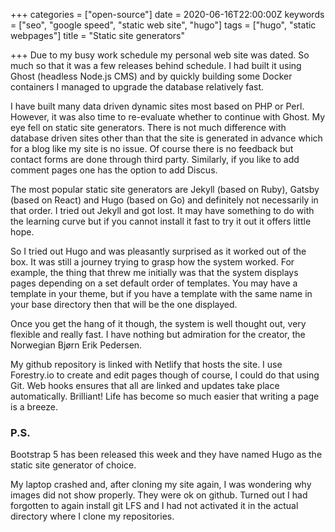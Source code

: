 +++
categories = ["open-source"]
date = 2020-06-16T22:00:00Z
keywords = ["seo", "google speed", "static web site", "hugo"]
tags = ["hugo", "static webpages"]
title = "Static site generators"

+++
Due to my busy work schedule my personal web site was dated. So much so that it was a few releases behind schedule. I had built it using Ghost (headless Node.js CMS) and by quickly  building some Docker containers I managed to upgrade the database relatively fast.

I have built many data driven dynamic sites most based on PHP or Perl. However, it was also time to re-evaluate whether to continue with Ghost. My eye fell on static site generators. There is not much difference with database driven sites other than that the site is generated in advance which for a blog like my site is no issue. Of course there is no feedback but contact forms are done through third party. Similarly, if you like to add comment pages one has the option to add Discus.

The most popular static site generators are Jekyll (based on Ruby), Gatsby (based on React) and Hugo (based on Go) and definitely not necessarily in that order. I tried out Jekyll and got lost. It may have something to do with the learning curve but if you cannot install it fast to try it out it offers little hope. 

So I tried out Hugo and was pleasantly surprised as it worked out of the box. It was still a journey trying to grasp how the system worked. For example, the thing that threw me initially was that the system displays pages depending on a set default order of templates. You may have a template in your theme, but if you have a template with the same name in your base directory then that will be the one displayed.

Once you get the hang of it though, the system is well thought out, very flexible and really fast. I have nothing but admiration for the creator, the Norwegian Bjørn Erik Pedersen.

My github repository is linked with Netlify that hosts the site. I use Forestry.io to create and edit pages though of course, I could do that using Git. Web hooks ensures that all are linked and updates take place automatically. Brilliant! Life has become so much easier that writing a page is a breeze. 

### P.S.
Bootstrap 5 has been released this week and they have named Hugo as the static site generator of choice.

My laptop crashed and, after cloning my site again, I was wondering why images did not show properly. They were ok on github. Turned out I had forgotten to again install git LFS and I had not activated it in the actual directory where I clone my repositories.